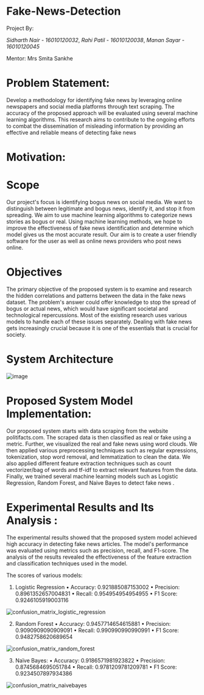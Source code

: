 
# Fake-News-Detection

Project By: 

*Sidharth Nair - 16010120032*,
*Rahi Patil - 16010120038*,
*Manan Sayar - 16010120045*


Mentor: Mrs Smita Sankhe 


# Problem Statement:
Develop a methodology for identifying fake news by leveraging online newspapers and social media platforms through text scraping. The accuracy of the proposed approach
will be evaluated using several machine learning algorithms. This research aims to contribute to the ongoing efforts to combat the dissemination of misleading 
information by providing an effective and reliable means of detecting fake news


# Motivation:

# Scope
Our project's focus is identifying bogus news on social media. We want to distinguish between legitimate and bogus news, identify it, and stop it from spreading. We aim to use machine learning algorithms to categorize news stories as bogus or real. Using machine learning methods, we hope to improve the effectiveness of fake news identification and determine which model gives us the most accurate result. Our aim is to create a user friendly software for the user as well as online news providers who post news online.

# Objectives
The primary objective of the proposed system is to examine and research the hidden correlations and patterns between the data in the fake news dataset. The problem's
answer could offer knowledge to stop the spread of bogus or actual news, which would have significant societal and technological repercussions. Most of the existing research uses various models to handle each of these issues separately. Dealing with fake news gets increasingly crucial because it is one of the essentials that is crucial for society.


# System Architecture 

![image](https://user-images.githubusercontent.com/82643868/235761228-88407a10-c0fe-4370-b59b-535cd901e14f.png)

# Proposed System Model Implementation:
Our proposed system starts with data scraping from the website politifacts.com. The scraped data is then classified as real or fake using a metric. Further, we visualized the real and fake news using word clouds. We then applied various preprocessing techniques such as regular expressions, tokenization, stop word removal, 
and lemmatization to clean the data. We also applied different feature extraction techniques such as count vectorizer/bag of words and tf-idf to extract relevant features from the data. Finally, we trained several machine learning models such as Logistic Regression, Random Forest, and Naive Bayes to detect fake news .

# Experimental Results and Its Analysis :
The experimental results showed that the proposed system model achieved high accuracy in detecting fake news articles. The model's performance was evaluated using metrics such as precision, recall, and F1-score. The analysis of the results revealed the effectiveness of the feature extraction and classification techniques 
used in the model.

The scores of various models:
1. Logistic Regression
• Accuracy: 0.921885087153002
• Precision: 0.8961352657004831
• Recall: 0.954954954954955
• F1 Score: 0.9246105919003116

![confusion_matrix_logistic_regression](https://user-images.githubusercontent.com/82643868/235762187-0556c921-2527-4e23-b53c-c3448702e47b.png)

2. Random Forest
• Accuracy: 0.9457714654615881
• Precision: 0.9090909090909091
• Recall: 0.990990990990991
• F1 Score: 0.9482758620689654

![confusion_matrix_random_forest](https://user-images.githubusercontent.com/82643868/235762232-ed5b4c05-0589-4e4f-8da4-1ff24cac4201.png)

3. Naïve Bayes:
• Accuracy: 0.9186571981923822
• Precision: 0.8745684695051784
• Recall: 0.9781209781209781
• F1 Score: 0.9234507897934386

![confusion_matrix_naivebayes](https://user-images.githubusercontent.com/82643868/235762282-46940bb0-b5e9-4343-a499-2a608a8bf27f.png)



